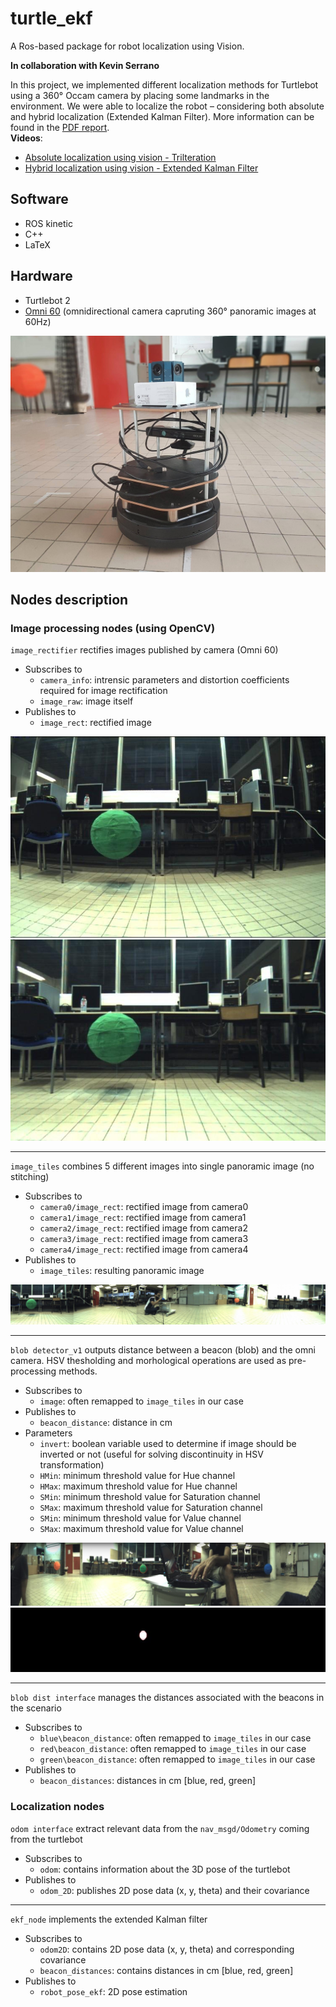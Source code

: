# turtle_ekf
A Ros-based package for robot localization using Vision.


**In collaboration with Kevin Serrano**

In this project, we implemented different localization methods for Turtlebot using a 360° Occam camera by placing some landmarks in the environment.
We were able to localize the robot – considering both absolute and hybrid localization (Extended Kalman Filter). 
More information can be found in the [PDF report](Presentation_ALI_Serrano.pdf).\
**Videos**:
- [Absolute localization using vision - Trilteration]
- [Hybrid localization using vision - Extended Kalman Filter]

## Software
* ROS kinetic
* C++
* LaTeX

## Hardware
* Turtlebot 2
* [Omni 60] (omnidirectional camera capruting 360° panoramic images at 60Hz)

![turtlebot](/Images/turtlebot.jpg)

## Nodes description

### Image processing nodes (using OpenCV)

`image_rectifier` rectifies images published by camera (Omni 60)
* Subscribes to
  * `camera_info`: intrensic parameters and distortion coefficients required for image rectification
  * `image_raw`: image itself
* Publishes to
  * `image_rect`: rectified image
  
![raw_image](/Images/non_rectified.jpg "Raw color image") ![rectified](/Images/rectified.jpg "Rectified color image")
___
  
`image_tiles` combines 5 different images into single panoramic image (no stitching)
* Subscribes to
  * `camera0/image_rect`: rectified image from camera0
  * `camera1/image_rect`: rectified image from camera1
  * `camera2/image_rect`: rectified image from camera2
  * `camera3/image_rect`: rectified image from camera3
  * `camera4/image_rect`: rectified image from camera4
* Publishes to
  * `image_tiles`: resulting panoramic image
  
![tiles](/Images/tiles.jpg)
___
  
`blob detector_v1` outputs distance between a beacon (blob) and the omni camera. HSV thesholding and morhological operations are used as pre-processing methods.
* Subscribes to
  * `image`: often remapped to `image_tiles` in our case
* Publishes to
  * `beacon_distance`: distance in cm
* Parameters
  * `invert`: boolean variable used to determine if image should be inverted or not (useful for solving discontinuity in HSV transformation)
  * `HMin`: minimum threshold value for Hue channel
  * `HMax`: maximum threshold value for Hue channel
  * `SMin`: minimum threshold value for Saturation channel
  * `SMax`: maximum threshold value for Saturation channel
  * `SMin`: minimum threshold value for Value channel
  * `SMax`: maximum threshold value for Value channel
  
![green_blob](/Images/blob_1.jpg "Green beacon detected") ![green_mask](/Images/blob_2.jpg "Green mask")
___

`blob dist interface` manages the distances associated with the beacons in the scenario
* Subscribes to
  * `blue\beacon_distance`: often remapped to `image_tiles` in our case
  * `red\beacon_distance`: often remapped to `image_tiles` in our case
  * `green\beacon_distance`: often remapped to `image_tiles` in our case
* Publishes to
  * `beacon_distances`: distances in cm [blue, red, green]

### Localization nodes

`odom interface` extract relevant data from the `nav_msgd/Odometry` coming from the turtlebot
* Subscribes to
  * `odom`: contains information about the 3D pose of the turtlebot
* Publishes to
  * `odom_2D`: publishes 2D pose data (x, y, theta) and their covariance
  
___
  
`ekf_node` implements the extended Kalman filter
* Subscribes to
  * `odom2D`: contains 2D pose data (x, y, theta) and corresponding covariance
  * `beacon_distances`: contains distances in cm [blue, red, green]
* Publishes to
  * `robot_pose_ekf`: 2D pose estimation
  
[Omni 60]: https://occamvisiongroup.com/product/omni-60-omnidirectional-camera/
[Absolute localization using vision - Trilteration]: https://www.youtube.com/watch?v=B_m1dbH83YE&ab_channel=mahmoudali
[Hybrid localization using vision - Extended Kalman Filter]: https://www.youtube.com/watch?v=or9CyOQA0jg&ab_channel=mahmoudali 
